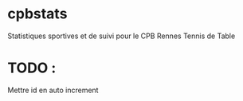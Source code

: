 # cpbstats
Statistiques sportives et de suivi pour le CPB Rennes Tennis de Table
 
# TODO :
Mettre id en auto increment